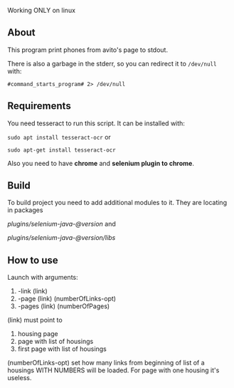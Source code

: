 Working ONLY on linux

## About

This program print phones from avito's page to stdout.

There is also a garbage in the stderr, so you can redirect it to
`/dev/null` with: 

`#command_starts_program# 2> /dev/null`

## Requirements

You need tesseract to run this script.
It can be installed with:

`sudo apt install tesseract-ocr`
or 

`sudo apt-get install tesseract-ocr`

Also you need to have **chrome** and **selenium plugin to chrome**.

## Build

To build project you need to add additional modules to it. 
They are locating in packages

*plugins/selenium-java-@version* and 

*plugins/selenium-java-@version/libs*

## How to use

Launch with arguments: 
1) -link (link)
2) -page (link) (numberOfLinks-opt)
3) -pages (link) (numberOfPages)

(link) must point to
1) housing page
2) page with list of housings
3) first page with list of housings

(numberOfLinks-opt) set how many links from beginning 
of list of a housings WITH NUMBERS will be loaded. 
For page with one housing it's useless. 